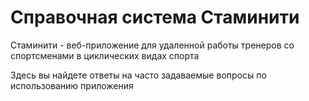 # Справочная система Стаминити

Стаминити - веб-приложение для удаленной работы тренеров со спортсменами в циклических видах спорта

Здесь вы найдете ответы на часто задаваемые вопросы по использованию приложения

